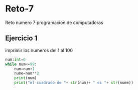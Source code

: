 # Reto-7
Reto numero 7 programacion de computadoras

## Ejercicio 1
imprimir los numeros del 1 al 100
```python
num:int=0
while num<=99:
    num=num+1
    nume=num**2
    print(num)
    print("el cuadrado de "+ str(num)+ " es "+ str(nume))

